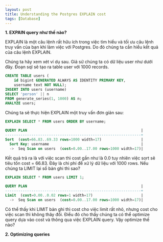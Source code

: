 ```yaml
---
layout: post
title: Understanding the Postgres EXPLAIN cost
tags: [Database]
---
```


**1. EXPAIN query như thế nào?**

EXPLAIN là một câu lệnh rất hữu ích trong việc tìm hiểu và tối ưu câu lệnh truy vấn của bạn khi làm việc với Postgres.
Do đó chúng ta cần hiểu kết quả của câu lệnh EXPLAIN.

Chúng ta hãy xem xét ví dụ sau. Giả sử chúng ta có dữ liệu user như dưới đây. Đoạn sql sẽ tạo ra table user với 1000 records.

```sql
CREATE TABLE users (
    id bigint GENERATED ALWAYS AS IDENTITY PRIMARY KEY,
    username text NOT NULL);
INSERT INTO users (username)
SELECT 'person' || n
FROM generate_series(1, 1000) AS n;
ANALYZE users;
```
Chúng ta sẽ thực hiện EXPLAIN một truy vấn đơn giản sau: 
```sql
EXPLAIN SELECT * FROM users ORDER BY username;
 
QUERY PLAN                                                    |
--------------------------------------------------------------+
Sort  (cost=66.83..69.33 rows=1000 width=17)                  |
  Sort Key: username                                          |
  ->  Seq Scan on users  (cost=0.00..17.00 rows=1000 width=17)|
```
Kết quả trả ra là với việc scan thì cost gần như là 0.0 tuy nhiên việc sort sẽ tiêu tốn cost = 66.83. Đây là chi phí để xử lý 
dữ liệu với 1000 rows. Nếu chúng ta LIMIT lại số bản ghi thì sao?

```sql
EXPLAIN SELECT * FROM users LIMIT 1;
 
QUERY PLAN                                                    |
--------------------------------------------------------------+
Limit  (cost=0.00..0.02 rows=1 width=17)                      |
  ->  Seq Scan on users  (cost=0.00..17.00 rows=1000 width=17)|
```
Có thể thấy khi LIMIT bản ghi thì cost cho việc limit rất nhỏ, nhưng cost cho việc scan thì không thây đổi. Điều đó cho thấy chúng ta có thể optimize query dựa vào cost và thông qua việc EXPLAIN query. Vậy optimize thế nào?

**2. Optimizing queries**

